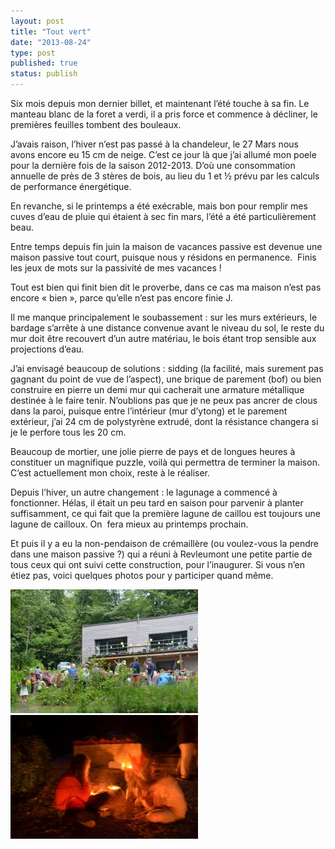 ```yaml
---
layout: post
title: "Tout vert"
date: "2013-08-24"
type: post
published: true
status: publish
---
```


Six mois depuis mon dernier billet, et maintenant l’été touche à sa fin. Le manteau blanc de la foret a verdi, il a pris force et commence à décliner, le premières feuilles tombent des bouleaux.

J’avais raison, l’hiver n’est pas passé à la chandeleur, le 27 Mars nous avons encore eu 15 cm de neige. C’est ce jour là que j’ai allumé mon poele pour la dernière fois de la saison 2012-2013. D’où une consommation annuelle de près de 3 stères de bois, au lieu du 1 et ½ prévu par les calculs de performance énergétique.

En revanche, si le printemps a été exécrable, mais bon pour remplir mes cuves d’eau de pluie qui étaient à sec fin mars, l’été a été particulièrement beau.

Entre temps depuis fin juin la maison de vacances passive est devenue une maison passive tout court, puisque nous y résidons en permanence.  Finis les jeux de mots sur la passivité de mes vacances !

Tout est bien qui finit bien dit le proverbe, dans ce cas ma maison n’est pas encore « bien », parce qu’elle n’est pas encore finie J.

Il me manque principalement le soubassement : sur les murs extérieurs, le bardage s’arrête à une distance convenue avant le niveau du sol, le reste du mur doit être recouvert d’un autre matériau, le bois étant trop sensible aux projections d’eau.

J’ai envisagé beaucoup de solutions : sidding (la facilité, mais surement pas gagnant du point de vue de l’aspect), une brique de parement (bof) ou bien construire en pierre un demi mur qui cacherait une armature métallique destinée à le faire tenir. N’oublions pas que je ne peux pas ancrer de clous dans la paroi, puisque entre l’intérieur (mur d’ytong) et le parement extérieur, j’ai 24 cm de polystyrène extrudé, dont la résistance changera si je le perfore tous les 20 cm.

Beaucoup de mortier, une jolie pierre de pays et de longues heures à constituer un magnifique puzzle, voilà qui permettra de terminer la maison. C’est actuellement mon choix, reste à le réaliser.

Depuis l’hiver, un autre changement : le lagunage a commencé à fonctionner. Hélas, il était un peu tard en saison pour parvenir à planter suffisamment, ce qui fait que la première lagune de caillou est toujours une lagune de cailloux. On  fera mieux au printemps prochain.

Et puis il y a eu la non-pendaison de crémaillère (ou voulez-vous la pendre dans une maison passive ?) qui a réuni à Revleumont une petite partie de tous ceux qui ont suivi cette construction, pour l’inaugurer. Si vous n’en étiez pas, voici quelques photos pour y participer quand même.

[](/images/2010/01/DSC_0273a.jpg)![130713_1561](/images/2013/08/130713_1561-300x198.jpg) [![130713_3538](/images/2013/08/130713_3538-300x198.jpg)](/images/2013/08/130713_3538.jpg)
